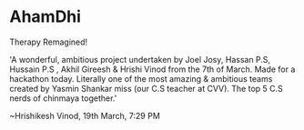 # AhamDhi
Therapy Remagined!


'A wonderful, ambitious project undertaken by Joel Josy, Hassan P.S, Hussain P.S , Akhil Gireesh & Hrishi Vinod from the 7th of March. Made for a hackathon today. Literally one of the most amazing & ambitious teams created by Yasmin Shankar miss (our C.S teacher at CVV). The top 5 C.S nerds of chinmaya together.'

~Hrishikesh Vinod, 19th March, 7:29 PM

